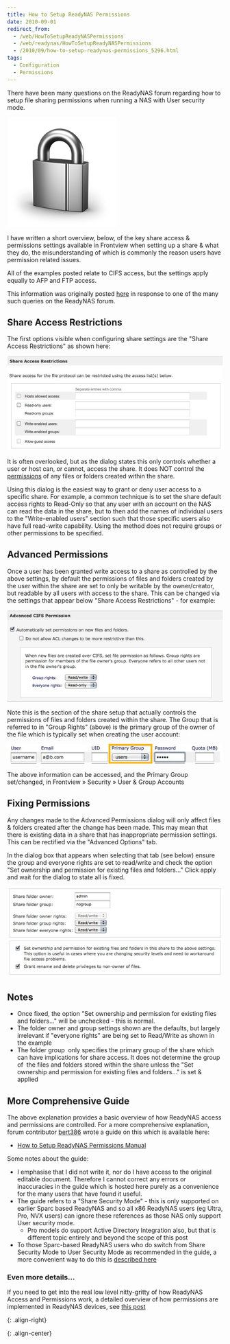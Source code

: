 ```yaml
---
title: How to Setup ReadyNAS Permissions
date: 2010-09-01
redirect_from:
  - /web/HowToSetupReadyNASPermissions
  - /web/readynas/HowToSetupReadyNASPermissions
  - /2010/09/how-to-setup-readynas-permissions_5296.html
tags:
  - Configuration
  - Permissions
---
```


There have been many questions on the ReadyNAS forum regarding how to setup file sharing permissions when running a NAS with User security mode.

![Lock Icon][]

I have written a short overview, below, of the key share access & permissions settings available in Frontview when setting up a share & what they do, the misunderstanding of which is commonly the reason users have permission related issues.

All of the examples posted relate to CIFS access, but the settings apply equally to AFP and FTP access.

This information was originally posted [here][original post] in response to one of the many such queries on the ReadyNAS forum.

##  Share Access Restrictions

The first options visible when configuring share settings are the "Share Access Restrictions" as shown here:

![CIFS Advanced Access Restrictions][]

It is often overlooked, but as the dialog states this only controls whether a user or host can, or cannot, access the share. It does NOT control the [permissions][permissions wiki] of any files or folders created within the share.

Using this dialog is the easiest way to grant or deny user access to a specific share. For example, a common technique is to set the share default access rights to Read-Only so that any user with an account on the NAS can read the data in the share, but to then add the names of individual users to the "Write-enabled users" section such that those specific users also have full read-write capability. Using the method does not require groups or other permissions to be specified.

##  Advanced Permissions

Once a user has been granted write access to a share as controlled by the above settings, by default the permissions of files and folders created by the user within the share are set to only be writable by the owner/creator, but readable by all users with access to the share. This can be changed via the settings that appear below "Share Access Restrictions" - for example:

![CIFS Advanced Permissions][]

Note this is the section of the share setup that actually controls the permissions of files and folders created within the share. The Group that is referred to in "Group Rights" (above) is the primary group of the owner of the file which is typically set when creating the user account:

![User Config][]

The above information can be accessed, and the Primary Group set/changed, in Frontview » Security » User & Group Accounts

## Fixing Permissions

Any changes made to the Advanced Permissions dialog will only affect files & folders created after the change has been made. This may mean that there is existing data in a share that has inappropriate permission settings. This can be rectified via the "Advanced Options" tab.

In the dialog box that appears when selecting that tab (see below) ensure the group and everyone rights are set to read/write and check the option "Set ownership and permission for existing files and folders..." Click apply and wait for the dialog to state all is fixed.

![Advanced Share Permissions][]

##  Notes

* Once fixed, the option "Set ownership and permission for existing files and folders..." will be unchecked - this is normal.
* The folder owner and group settings shown are the defaults, but largely irrelevant if "everyone rights" are being set to Read/Write as shown in the example
* The folder group  only specifies the primary group of the share which can have implications for share access. It does not determine the group of  the files and folders stored within the share unless the "Set ownership and permission for existing files and folders..." is set & applied

##  More Comprehensive Guide

The above explanation provides a basic overview of how ReadyNAS access and permissions are controlled. For a more comprehensive explanation, forum contributor [bert386][] wrote a guide on this which is available here:

* [How to Setup ReadyNAS Permissions Manual][]

Some notes about the guide:

* I emphasise that I did not write it, nor do I have access to the original editable document. Therefore I cannot correct any errors or inaccuracies in the guide which is hosted here purely as a convenience for the many users that have found it useful.
* The guide refers to a "Share Security Mode" - this is only supported on earlier Sparc based ReadyNAS and so all x86 ReadyNAS users (eg Ultra, Pro, NVX users) can ignore these references as those NAS only support User security mode.
  * Pro models do support Active Directory Integration also, but that is different topic entirely and beyond the scope of this post
* To those Sparc-based ReadyNAS users who do switch from Share Security Mode to User Security Mode as recommended in the guide, a more convenient way to do this is [described here][security mode post]

### Even more details...

If you need to get into the real low level nitty-gritty of how ReadyNAS Access and Permissions work, a detailed overview of how permissions are implemented in ReadyNAS devices, see [this post][permissions overview post]

[original post]: https://www.readynas.com/forum/viewtopic.php?f=23&t=52358 "Original Forum Post"
[bert386]: http://www.readynas.com/forum/viewtopic.php?f=23&t=33014&start=15#p197753 "Bert386"

[permissions wiki]: https://en.wikipedia.org/wiki/Filesystem_permissions "Wikipedia: Filesystem Permissions"

[security mode post]: ../how-to-migrate-to-user-security-mode "Migrate to User Security Mode"
[permissions overview post]: ../overview-of-readynas-permissions "ReadyNAS Permissions Overview"
[How to Setup ReadyNAS Permissions Manual]: ../HowToSetupReadyNASPermissions "Permissions Guide"

[Lock Icon]: /assets/images/readynas/lock-icon.png
{: .align-right}

[CIFS Advanced Access Restrictions]: /assets/images/readynas/CIFSShareAccessRestrictions.JPG
[CIFS Advanced Permissions]: /assets/images/readynas/AdvancedCIFSPermissions.JPG
[Advanced Share Permissions]: /assets/images/readynas/AdvancedSharePermissions.JPG
[User Config]: /assets/images/readynas/UserConfig.JPG
{: .align-center}


